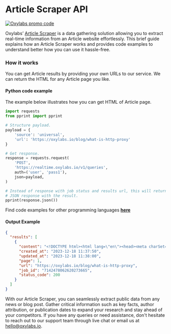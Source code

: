 # Article Scraper API

[![Oxylabs promo code](https://user-images.githubusercontent.com/129506779/250792357-8289e25e-9c36-4dc0-a5e2-2706db797bb5.png)](https://oxylabs.go2cloud.org/aff_c?offer_id=7&aff_id=877&url_id=112)

Oxylabs’ [Article Scraper](https://oxylabs.io/products/scraper-api/web/article-scraper?utm_source=github&utm_medium=repositories&utm_campaign=product) is a data gathering solution allowing you to extract real-time information from an Article website effortlessly. This brief guide explains how an Article Scraper works and provides code examples to understand better how you can use it hassle-free.

### How it works

You can get Article results by providing your own URLs to our service. We can return the HTML for any Article page you like.

#### Python code example

The example below illustrates how you can get HTML of Article page.

```python
import requests
from pprint import pprint

# Structure payload.
payload = {
    'source': 'universal',
    'url': 'https://oxylabs.io/blog/what-is-http-proxy'
}

# Get response.
response = requests.request(
    'POST',
    'https://realtime.oxylabs.io/v1/queries',
    auth=('user', 'pass1'),
    json=payload,
)

# Instead of response with job status and results url, this will return the
# JSON response with the result.
pprint(response.json())
```
Find code examples for other programming languages [**here**](https://github.com/oxylabs/article-scraper/tree/main/code%20examples)

#### Output Example
```json
{
  "results": [
    {
      "content": "<!DOCTYPE html><html lang=\"en\"><head><meta charSet=\"utf-8\" /><meta name=\"viewport\" content=\"width=de ... </html>",
      "created_at": "2023-12-18 11:37:50",
      "updated_at": "2023-12-18 11:38:00",
      "page": 1,
      "url": "https://oxylabs.io/blog/what-is-http-proxy",
      "job_id": "7142478062620273665",
      "status_code": 200
    }
  ]
}
```
With our Article Scraper, you can seamlessly extract public data from any news or blog post. Gather critical information such as key facts, author attribution, or publication dates to expand your research and stay ahead of your competitors. If you have any queries or need assistance, don't hesitate to reach out to our support team through live chat or email us at hello@oxylabs.io.